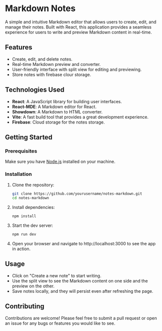 # Markdown Notes

A simple and intuitive Markdown editor that allows users to create, edit, and manage their notes. Built with React, this application provides a seamless experience for users to write and preview Markdown content in real-time. 

## Features

- Create, edit, and delete notes.
- Real-time Markdown preview and converter.
- User-friendly interface with split view for editing and previewing.
- Store notes with firebase clour storage.

## Technologies Used

- **React**: A JavaScript library for building user interfaces.
- **React-MDE**: A Markdown editor for React.
- **Showdown**: A Markdown to HTML converter.
- **Vite**: A fast build tool that provides a great development experience.
- **Firebase**: Cloud storage for the notes storage.

## Getting Started

### Prerequisites

Make sure you have [Node.js](https://nodejs.org/) installed on your machine.

### Installation

1. Clone the repository:
   ```bash
   git clone https://github.com/yourusername/notes-markdown.git
   cd notes-markdown

2. Install dependencies:
   ```bash
   npm install

3. Start the dev server:
   ```bash
   npm run dev

4. Open your browser and navigate to http://localhost:3000 to see the app in action.


## Usage
- Click on "Create a new note" to start writing.
- Use the split view to see the Markdown content on one side and the preview on the other.
- Save notes locally, and they will persist even after refreshing the page.


## Contributing
Contributions are welcome! Please feel free to submit a pull request or open an issue for any bugs or features you would like to see.
